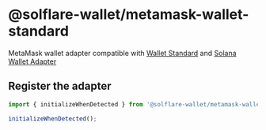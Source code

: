 # @solflare-wallet/metamask-wallet-standard

MetaMask wallet adapter compatible with [Wallet Standard](https://github.com/wallet-standard/wallet-standard) and [Solana Wallet Adapter](https://github.com/solana-labs/wallet-adapter)

## Register the adapter

```javascript
import { initializeWhenDetected } from '@solflare-wallet/metamask-wallet-standard';

initializeWhenDetected();
```
